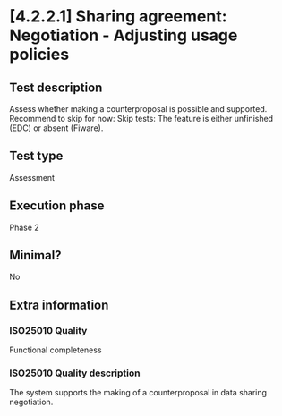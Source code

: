 
# [4.2.2.1] Sharing agreement: Negotiation - Adjusting usage policies
 
## Test description
Assess whether making a counterproposal is possible and supported. Recommend to skip for now: Skip tests: The feature is either unfinished (EDC) or absent (Fiware). 
 
## Test type
Assessment
 
## Execution phase
Phase 2
 
## Minimal?
No
 
## Extra information
### ISO25010 Quality
Functional completeness
### ISO25010 Quality description
The system supports the making of a counterproposal in data sharing negotiation.
    